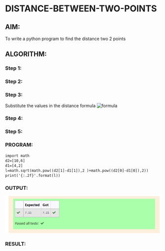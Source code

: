 # DISTANCE-BETWEEN-TWO-POINTS

## AIM:
To write a python program to find the distance two 2 points
## ALGORITHM:
### Step 1: 
### Step 2: 
### Step 3: 
Substitute the values in the distance formula  ![formula](formula.jpg)
### Step 4: 
### Step 5: 
### PROGRAM:
```
import math 
d2=[10,6]
d1=[4,2]
l=math.sqrt(math.pow((d2[1]-d1[1]),2 )+math.pow((d2[0]-d1[0]),2)) 
print('{:.2f}'.format(l))
```
  


### OUTPUT:
![gitlogo](output.png)


### RESULT:
